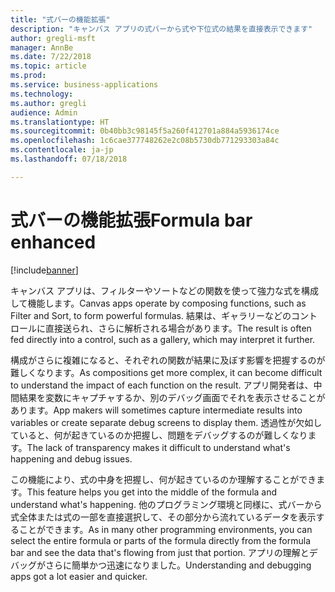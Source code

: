 ```yaml
---
title: "式バーの機能拡張"
description: "キャンバス アプリの式バーから式や下位式の結果を直接表示できます"
author: gregli-msft
manager: AnnBe
ms.date: 7/22/2018
ms.topic: article
ms.prod: 
ms.service: business-applications
ms.technology: 
ms.author: gregli
audience: Admin
ms.translationtype: HT
ms.sourcegitcommit: 0b40bb3c98145f5a260f412701a884a5936174ce
ms.openlocfilehash: 1c6cae377748262e2c08b5730db771293303a84c
ms.contentlocale: ja-jp
ms.lasthandoff: 07/18/2018

---
```

# <a name="formula-bar-enhanced"></a><span data-ttu-id="55ea8-103">式バーの機能拡張</span><span class="sxs-lookup"><span data-stu-id="55ea8-103">Formula bar enhanced</span></span> 


[!include[banner](../../includes/banner.md)]

<span data-ttu-id="55ea8-104">キャンバス アプリは、フィルターやソートなどの関数を使って強力な式を構成して機能します。</span><span class="sxs-lookup"><span data-stu-id="55ea8-104">Canvas apps operate by composing functions, such as Filter and Sort, to form powerful formulas.</span></span> <span data-ttu-id="55ea8-105">結果は、ギャラリーなどのコントロールに直接送られ、さらに解析される場合があります。</span><span class="sxs-lookup"><span data-stu-id="55ea8-105">The result is often fed directly into a control, such as a gallery, which may interpret it further.</span></span>

<span data-ttu-id="55ea8-106">構成がさらに複雑になると、それぞれの関数が結果に及ぼす影響を把握するのが難しくなります。</span><span class="sxs-lookup"><span data-stu-id="55ea8-106">As compositions get more complex, it can become difficult to understand the impact of each function on the result.</span></span> <span data-ttu-id="55ea8-107">アプリ開発者は、中間結果を変数にキャプチャするか、別のデバッグ画面でそれを表示させることがあります。</span><span class="sxs-lookup"><span data-stu-id="55ea8-107">App makers will sometimes capture intermediate results into variables or create separate debug screens to display them.</span></span> <span data-ttu-id="55ea8-108">透過性が欠如していると、何が起きているのか把握し、問題をデバッグするのが難しくなります。</span><span class="sxs-lookup"><span data-stu-id="55ea8-108">The lack of transparency makes it difficult to understand what's happening and debug issues.</span></span>

<span data-ttu-id="55ea8-109">この機能により、式の中身を把握し、何が起きているのか理解することができます。</span><span class="sxs-lookup"><span data-stu-id="55ea8-109">This feature helps you get into the middle of the formula and understand what's happening.</span></span> <span data-ttu-id="55ea8-110">他のプログラミング環境と同様に、式バーから式全体または式の一部を直接選択して、その部分から流れているデータを表示することができます。</span><span class="sxs-lookup"><span data-stu-id="55ea8-110">As in many other programming environments, you can select the entire formula or parts of the formula directly from the formula bar and see the data that's flowing from just that portion.</span></span> <span data-ttu-id="55ea8-111">アプリの理解とデバッグがさらに簡単かつ迅速になりました。</span><span class="sxs-lookup"><span data-stu-id="55ea8-111">Understanding and debugging apps got a lot easier and quicker.</span></span>


